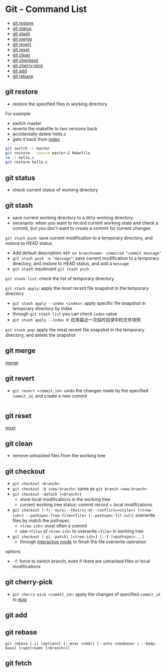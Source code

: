 # Git - Command List

- [git restore](#git-restore)
- [git status](#git-status)
- [git stash](#git-stash)
- [git merge](#git-merge)
- [git revert](#git-revert)
- [git reset](#git-reset)
- [git clean](#git-clean)
- [git checkout](#git-checkout)
- [git cherry-pick](#git-cherry-pick)
- [git add](#git-add)
- [git rebase](#git-rebase)

## git restore

- restore the specified files in working directory

For example

- switch master
- reverts the makefile to two versions back
- accidentally delete hello.c
- gets it back from [index]()

```bash
git switch -c master
git restore --source master~2 Makefile
rm -f hello.c
git restore hello.c
```

## git status

- check current status of working directory

## git stash

- save current working directory to a dirty working directory
- secenario: when you want to record current working state and check a commit, but you don't want to create a commit for current changes

`git stash push`: save current modification to a temporary directory, and restore to HEAD status

- Add default description: `WIP on branchname: commitid "commit message"`
- `git stash push -m "message"`: save current modification to a temporary directory, and restore to HEAD status, and add a `message`
- `git stash`: equilevant `git stash push`

`git stash list`: check the list of temporary directory

`git stash apply`: apply the most recent file snapshot in the temporary directory

- `git stash apply --index <index>`: apply specific file snapshot in temporary directory by index
- through `git stash list` you can check `index` value
- `git stash apply --index 0`: 应用最近一次临时目录中的文件快照

`git stash pop`: apply the most recent file snapshot in the temporary directory, and delete the snapshot

## git merge

[merge](git-merge.md)


## git revert

- `git revert <commit_id>`: undo the changes made by the specified `commit_id`, and create a new commit

```sh

```

## git reset

[reset](git-command-reset.md)
## git clean

- remove untracked files from the working tree

## git checkout

- `git checkout <branch>`
- `git checkout -b <new-branch>`: same as `git branch <new-branch>`
- `git checkout -detach [<branch>]`
  - store local modifications in the working tree
  - current working tree status: commit record + local modifications
- `git checkout [-f|--ours|--theirs|-m|--conflict=<style>] [<tree-ish>] --pathspec-from-file=<file> [--pathspec-fil-nul]`: overwrite files by match the pathspec
  - `<tree-ish>`: most often a commit
  - use `<file>` of `<tree-ish>` to overwrite `<file>` in working tree
- `git checkout (-p|--patch) [<tree-ish>] [--] [<pathspec>...]`
  - through [interactive mode]() to finish the file overwrite operation

options

- `-f`: force to switch branch, even if there are untracked files or local modifications

## git cherry-pick

- `git cherry-pick <commit_id>`: apply the changes of specified `commit_id` to [`HEAD`](git-glossary.md#head)

## git add

## git rebase

`git rebase [-i] [options] [--exec <cmd>] [--onto <newbase> | --keep-base] [<upstream> [<branch>]]`

## git fetch



